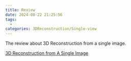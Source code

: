 ```yaml
---
title: Review
date: 2024-08-22 21:25:56
tags:
  - 
categories: 3DReconstruction/Single-view
---
```


The review about 3D Reconstruction from a single image.

<!-- more -->


[3D Reconstruction from A Single Image](https://ieeexplore.ieee.org/stamp/stamp.jsp?tp=&arnumber=9095839)

